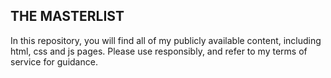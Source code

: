 ## THE MASTERLIST
In this repository, you will find all of my publicly available content, including html, css and js pages. Please use responsibly, and refer to my terms of service for guidance.
